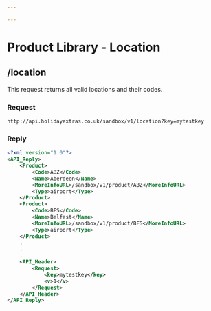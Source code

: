 ```yaml
---

---
```


# Product Library - Location


## /location


This request returns all valid locations and their codes.

### Request

```
http://api.holidayextras.co.uk/sandbox/v1/location?key=mytestkey
```


### Reply

```xml
<?xml version="1.0"?>
<API_Reply>
	<Product>
		<Code>ABZ</Code>
		<Name>Aberdeen</Name>
		<MoreInfoURL>/sandbox/v1/product/ABZ</MoreInfoURL>
		<Type>airport</Type>
	</Product>
	<Product>
		<Code>BFS</Code>
		<Name>Belfast</Name>
		<MoreInfoURL>/sandbox/v1/product/BFS</MoreInfoURL>
		<Type>airport</Type>
	</Product>
	.
	.
	.
	<API_Header>
		<Request>
			<key>mytestkey</key>
			<v>1</v>
		</Request>
	</API_Header>
</API_Reply>

```
